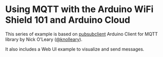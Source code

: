 # Using MQTT with the Arduino WiFi Shield 101 and Arduino Cloud

This series of example is based on [pubsubclient](https://github.com/knolleary/pubsubclient) Arduino Client for MQTT library by Nick O'Leary ([@knolleary](https://github.com/knolleary)).

It also includes a Web UI example to visualize and send messages.
